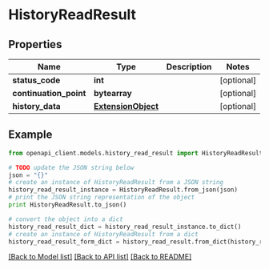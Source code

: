 # HistoryReadResult


## Properties
Name | Type | Description | Notes
------------ | ------------- | ------------- | -------------
**status_code** | **int** |  | [optional] 
**continuation_point** | **bytearray** |  | [optional] 
**history_data** | [**ExtensionObject**](ExtensionObject.md) |  | [optional] 

## Example

```python
from openapi_client.models.history_read_result import HistoryReadResult

# TODO update the JSON string below
json = "{}"
# create an instance of HistoryReadResult from a JSON string
history_read_result_instance = HistoryReadResult.from_json(json)
# print the JSON string representation of the object
print HistoryReadResult.to_json()

# convert the object into a dict
history_read_result_dict = history_read_result_instance.to_dict()
# create an instance of HistoryReadResult from a dict
history_read_result_form_dict = history_read_result.from_dict(history_read_result_dict)
```
[[Back to Model list]](../README.md#documentation-for-models) [[Back to API list]](../README.md#documentation-for-api-endpoints) [[Back to README]](../README.md)


